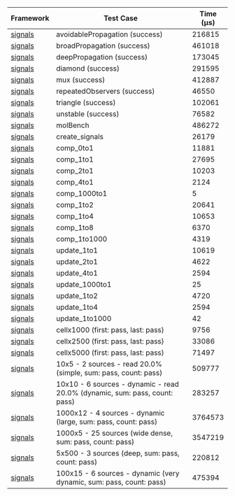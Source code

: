 | Framework | Test Case | Time (μs) |
| --- | --- | --- |
| [signals](https://github.com/rodydavis/signals.dart) | avoidablePropagation (success) | 216815 |
| [signals](https://github.com/rodydavis/signals.dart) | broadPropagation (success) | 461018 |
| [signals](https://github.com/rodydavis/signals.dart) | deepPropagation (success) | 173045 |
| [signals](https://github.com/rodydavis/signals.dart) | diamond (success) | 291595 |
| [signals](https://github.com/rodydavis/signals.dart) | mux (success) | 412887 |
| [signals](https://github.com/rodydavis/signals.dart) | repeatedObservers (success) | 46550 |
| [signals](https://github.com/rodydavis/signals.dart) | triangle (success) | 102061 |
| [signals](https://github.com/rodydavis/signals.dart) | unstable (success) | 76582 |
| [signals](https://github.com/rodydavis/signals.dart) | molBench | 486272 |
| [signals](https://github.com/rodydavis/signals.dart) | create_signals | 26179 |
| [signals](https://github.com/rodydavis/signals.dart) | comp_0to1 | 11881 |
| [signals](https://github.com/rodydavis/signals.dart) | comp_1to1 | 27695 |
| [signals](https://github.com/rodydavis/signals.dart) | comp_2to1 | 10203 |
| [signals](https://github.com/rodydavis/signals.dart) | comp_4to1 | 2124 |
| [signals](https://github.com/rodydavis/signals.dart) | comp_1000to1 | 5 |
| [signals](https://github.com/rodydavis/signals.dart) | comp_1to2 | 20641 |
| [signals](https://github.com/rodydavis/signals.dart) | comp_1to4 | 10653 |
| [signals](https://github.com/rodydavis/signals.dart) | comp_1to8 | 6370 |
| [signals](https://github.com/rodydavis/signals.dart) | comp_1to1000 | 4319 |
| [signals](https://github.com/rodydavis/signals.dart) | update_1to1 | 10619 |
| [signals](https://github.com/rodydavis/signals.dart) | update_2to1 | 4622 |
| [signals](https://github.com/rodydavis/signals.dart) | update_4to1 | 2594 |
| [signals](https://github.com/rodydavis/signals.dart) | update_1000to1 | 25 |
| [signals](https://github.com/rodydavis/signals.dart) | update_1to2 | 4720 |
| [signals](https://github.com/rodydavis/signals.dart) | update_1to4 | 2594 |
| [signals](https://github.com/rodydavis/signals.dart) | update_1to1000 | 42 |
| [signals](https://github.com/rodydavis/signals.dart) | cellx1000 (first: pass, last: pass) | 9756 |
| [signals](https://github.com/rodydavis/signals.dart) | cellx2500 (first: pass, last: pass) | 33086 |
| [signals](https://github.com/rodydavis/signals.dart) | cellx5000 (first: pass, last: pass) | 71497 |
| [signals](https://github.com/rodydavis/signals.dart) | 10x5 - 2 sources - read 20.0% (simple, sum: pass, count: pass) | 509777 |
| [signals](https://github.com/rodydavis/signals.dart) | 10x10 - 6 sources - dynamic - read 20.0% (dynamic, sum: pass, count: pass) | 283257 |
| [signals](https://github.com/rodydavis/signals.dart) | 1000x12 - 4 sources - dynamic (large, sum: pass, count: pass) | 3764573 |
| [signals](https://github.com/rodydavis/signals.dart) | 1000x5 - 25 sources (wide dense, sum: pass, count: pass) | 3547219 |
| [signals](https://github.com/rodydavis/signals.dart) | 5x500 - 3 sources (deep, sum: pass, count: pass) | 220812 |
| [signals](https://github.com/rodydavis/signals.dart) | 100x15 - 6 sources - dynamic (very dynamic, sum: pass, count: pass) | 475394 |
